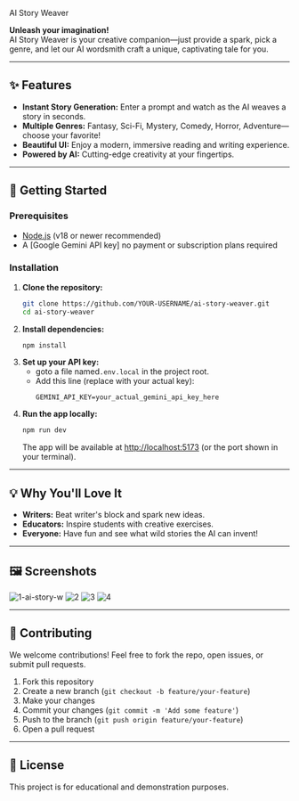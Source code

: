  AI Story Weaver

**Unleash your imagination!**  
AI Story Weaver is your creative companion—just provide a spark, pick a genre, and let our AI wordsmith craft a unique, captivating tale for you.

---

## ✨ Features
- **Instant Story Generation:** Enter a prompt and watch as the AI weaves a story in seconds.
- **Multiple Genres:** Fantasy, Sci-Fi, Mystery, Comedy, Horror, Adventure—choose your favorite!
- **Beautiful UI:** Enjoy a modern, immersive reading and writing experience.
- **Powered by  AI:** Cutting-edge creativity at your fingertips.

---

## 🚀 Getting Started

### Prerequisites
- [Node.js](https://nodejs.org/) (v18 or newer recommended)
- A [Google Gemini API key] no payment or subscription plans required
### Installation
1. **Clone the repository:**
   ```sh
   git clone https://github.com/YOUR-USERNAME/ai-story-weaver.git
   cd ai-story-weaver
   ```
2. **Install dependencies:**
   ```sh
   npm install
   ```
3. **Set up your API key:**
   - goto  a file named`.env.local` in the project root.
   - Add this line (replace with your actual key):
     ```
     GEMINI_API_KEY=your_actual_gemini_api_key_here
     ```
4. **Run the app locally:**
   ```sh
   npm run dev
   ```
   The app will be available at [http://localhost:5173](http://localhost:5173) (or the port shown in your terminal).

---

## 💡 Why You'll Love It
- **Writers:** Beat writer's block and spark new ideas.
- **Educators:** Inspire students with creative exercises.
- **Everyone:** Have fun and see what wild stories the AI can invent!

---

## 🖼️ Screenshots

![1-ai-story-w](https://github.com/user-attachments/assets/5c07933b-0d13-4db3-9a9b-a74c9a8653c1)
![2](https://github.com/user-attachments/assets/edac7b25-3ced-40f9-8c45-fab30a0e55d1)
![3](https://github.com/user-attachments/assets/1495e2bf-8b47-4e36-bec7-86e7e6167d1f)
![4](https://github.com/user-attachments/assets/1f5f2747-4267-4f0e-b3b9-5b82e830b139)










---

## 🤝 Contributing
We welcome contributions! Feel free to fork the repo, open issues, or submit pull requests.

1. Fork this repository
2. Create a new branch (`git checkout -b feature/your-feature`)
3. Make your changes
4. Commit your changes (`git commit -m 'Add some feature'`)
5. Push to the branch (`git push origin feature/your-feature`)
6. Open a pull request

---

## 📄 License
This project is for educational and demonstration purposes.




